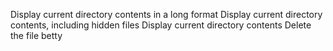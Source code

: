 Display current directory contents in a long format
Display current directory contents, including hidden files
Display current directory contents
Delete the file betty
